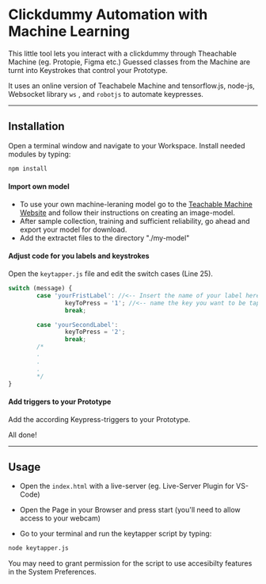 # **Clickdummy Automation with Machine Learning**

This little tool lets you interact with a clickdummy through Theachable Machine (eg. Protopie, Figma etc.)
Guessed classes from the Machine are turnt into Keystrokes that control your Prototype.

It uses an online version of Teachabele Machine and tensorflow.js, node-js, Websocket library `ws` , and `robotjs` to automate keypresses.

---

## **Installation**

Open a terminal window and navigate to your Workspace.
Install needed modules by typing:

```bash
npm install
```

#### **Import own model**

- To use your own machine-leraning model go to the [Teachable Machine Website](https://teachablemachine.withgoogle.com/train/image) and follow their instructions on creating an image-model.
- After sample collection, training and sufficient reliability, go ahead and export your model for download.
- Add the extractet files to the directory "./my-model"

#### **Adjust code for you labels and keystrokes**

Open the `keytapper.js` file and edit the switch cases (Line 25).

```javascript
switch (message) {
        case 'yourFristLabel': //<-- Insert the name of your label here
                keyToPress = '1'; //<-- name the key you want to be tapped
                break;

        case 'yourSecondLabel':
                keyToPress = '2';
                break;
        /*
        .
        .
        .
        */
}
```

#### **Add triggers to your Prototype**

Add the according Keypress-triggers to your Prototype.

All done!

---

## **Usage**

- Open the `index.html` with a live-server (eg. Live-Server Plugin for VS-Code)
- Open the Page in your Browser and press start (you'll need to allow access to your webcam)

- Go to your terminal and run the keytapper script by typing:

```bash
node keytapper.js
```

You may need to grant permission for the script to use accesibilty features in the System Preferences.
